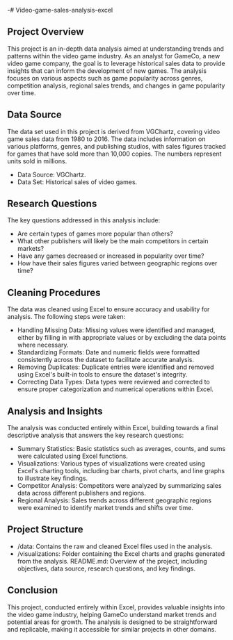 -# Video-game-sales-analysis-excel
## Project Overview
This project is an in-depth data analysis aimed at understanding trends and patterns within the video game industry. As an analyst for GameCo, a new video game company, the goal is to leverage historical sales data to provide insights that can inform the development of new games. The analysis focuses on various aspects such as game popularity across genres, competition analysis, regional sales trends, and changes in game popularity over time.

## Data Source
The data set used in this project is derived from VGChartz, covering video game sales data from 1980 to 2016. The data includes information on various platforms, genres, and publishing studios, with sales figures tracked for games that have sold more than 10,000 copies. The numbers represent units sold in millions.

- Data Source: VGChartz.
- Data Set: Historical sales of video games.

## Research Questions
The key questions addressed in this analysis include:

- Are certain types of games more popular than others?
- What other publishers will likely be the main competitors in certain markets?
- Have any games decreased or increased in popularity over time?
- How have their sales figures varied between geographic regions over time?
## Cleaning Procedures
The data was cleaned using Excel to ensure accuracy and usability for analysis. The following steps were taken:

- Handling Missing Data: Missing values were identified and managed, either by filling in with appropriate values or by excluding the data points where necessary.
- Standardizing Formats: Date and numeric fields were formatted consistently across the dataset to facilitate accurate analysis.
- Removing Duplicates: Duplicate entries were identified and removed using Excel's built-in tools to ensure the dataset's integrity.
- Correcting Data Types: Data types were reviewed and corrected to ensure proper categorization and numerical operations within Excel.
## Analysis and Insights
The analysis was conducted entirely within Excel, building towards a final descriptive analysis that answers the key research questions:

- Summary Statistics: Basic statistics such as averages, counts, and sums were calculated using Excel functions.
- Visualizations: Various types of visualizations were created using Excel's charting tools, including bar charts, pivot charts, and line graphs to illustrate key findings.
- Competitor Analysis: Competitors were analyzed by summarizing sales data across different publishers and regions.
- Regional Analysis: Sales trends across different geographic regions were examined to identify market trends and shifts over time.
## Project Structure
- /data: Contains the raw and cleaned Excel files used in the analysis.
- /visualizations: Folder containing the Excel charts and graphs generated from the analysis.
README.md: Overview of the project, including objectives, data source, research questions, and key findings.
## Conclusion
This project, conducted entirely within Excel, provides valuable insights into the video game industry, helping GameCo understand market trends and potential areas for growth. The analysis is designed to be straightforward and replicable, making it accessible for similar projects in other domains.
